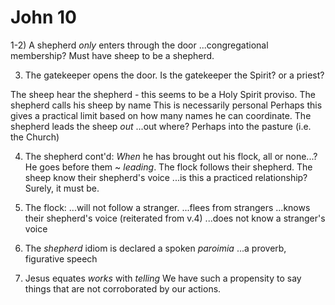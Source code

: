 # John 10

1-2) A shepherd _only_ enters through the door
...congregational membership?
Must have sheep to be a shepherd.

3) The gatekeeper opens the door.
Is the gatekeeper the Spirit? or a priest?

The sheep hear the shepherd - this seems to be a Holy Spirit proviso.
The shepherd calls his sheep by name
	This is necessarily personal
	Perhaps this gives a practical limit based on how many names he can coordinate.
The shepherd leads the sheep _out_
...out where?  Perhaps into the pasture (i.e. the Church)

4) The shepherd cont'd:
_When_ he has brought out his flock, all or none...?
He goes before them ~ _leading_.
The flock follows their shepherd.
The sheep know their shepherd's voice
...is this a practiced relationship?  Surely, it must be.

5) The flock:
...will not follow a stranger.
...flees from strangers
...knows their shepherd's voice (reiterated from v.4)
...does not know a stranger's voice

6) The _shepherd_ idiom is declared a spoken *paroimia*
...a proverb, figurative speech


25) Jesus equates _works_ with _telling_
We have such a propensity to say things that are not corroborated by our actions.
